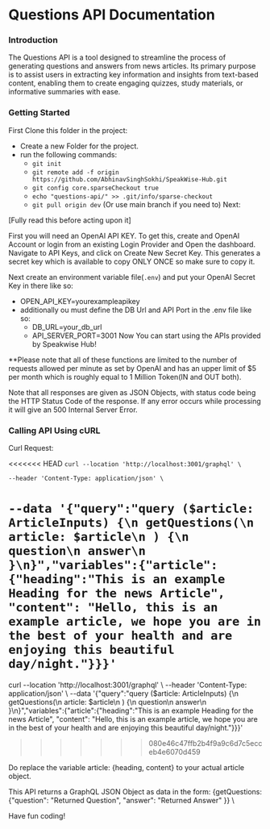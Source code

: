# Questions API Documentation

### Introduction

The Questions API is a tool designed to streamline the process of generating questions and answers from news articles. Its primary purpose is to assist users in extracting key information and insights from text-based content, enabling them to create engaging quizzes, study materials, or informative summaries with ease.

### Getting Started

First Clone this folder in the project:

- Create a new Folder for the project.
- run the following commands:
  - `git init`
  - `git remote add -f origin https://github.com/AbhinavSinghSokhi/SpeakWise-Hub.git`
  - `git config core.sparseCheckout true`
  - `echo "questions-api/" >> .git/info/sparse-checkout`
  - `git pull origin dev` (Or use main branch if you need to)
    Next:

\[Fully read this before acting upon it\]

First you will need an OpenAI API KEY. To get this, create and OpenAI Account or login from an existing Login Provider and Open the dashboard. Navigate to API Keys, and click on Create New Secret Key. This generates a secret key which is available to copy ONLY ONCE so make sure to copy it.

Next create an environment variable file(`.env`) and put your OpenAI Secret Key in there like so:
 - OPEN_API_KEY=yourexampleapikey
 - additionally ou must define the DB Url and API Port in the .env file like so:
   - DB_URL=your_db_url
   - API_SERVER_PORT=3001
Now You can start using the APIs provided by Speakwise Hub!

\*\*Please note that all of these functions are limited to the number of requests allowed per minute as set by OpenAI and has an upper limit of $5 per month which is roughly equal to 1 Million Token(IN and OUT both).

Note that all responses are given as JSON Objects, with status code being the HTTP Status Code of the response. If any error occurs while processing it will give an 500 Internal Server Error.

### Calling API Using cURL

Curl Request:

<<<<<<< HEAD
``curl --location 'http://localhost:3001/graphql' \``

``--header 'Content-Type: application/json' \``

``--data '{"query":"query ($article: ArticleInputs) {\n getQuestions(\n article: $article\n ) {\n question\n answer\n }\n}","variables":{"article":{"heading":"This is an example Heading for the news Article", "content": "Hello, this is an example article, we hope you are in the best of your health and are enjoying this beautiful day/night."}}}'``
=======
curl --location 'http://localhost:3001/graphql' \\
--header 'Content-Type: application/json' \\
--data '{"query":"query ($article: ArticleInputs) {\n getQuestions(\n article: $article\n ) {\n question\n answer\n }\n}","variables":{"article":{"heading":"This is an example Heading for the news Article", "content": "Hello, this is an example article, we hope you are in the best of your health and are enjoying this beautiful day/night."}}}'
>>>>>>> 080e46c47ffb2b4f9a9c6d7c5ecceb4e6070d459

Do replace the variable article: {heading, content} to your actual article object.

This API returns a GraphQL JSON Object as data in the form: {getQuestions: {"question": "Returned Question", "answer": "Returned Answer" }}  \

Have fun coding!